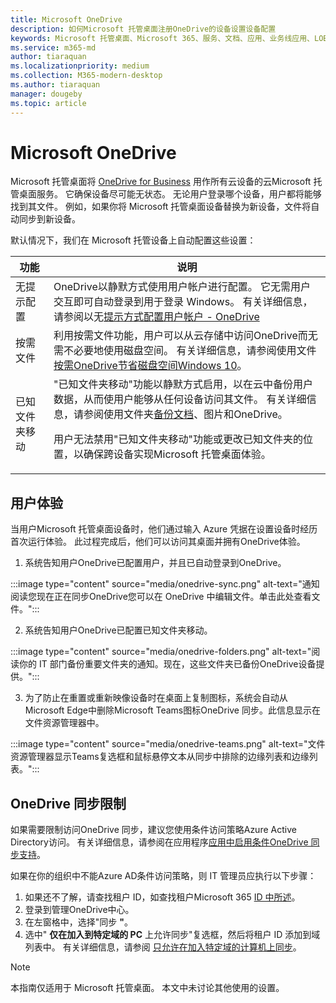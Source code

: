 ```yaml
---
title: Microsoft OneDrive
description: 如何Microsoft 托管桌面注册OneDrive的设备设置设备配置
keywords: Microsoft 托管桌面、Microsoft 365、服务、文档、应用、业务线应用、LOB 应用
ms.service: m365-md
author: tiaraquan
ms.localizationpriority: medium
ms.collection: M365-modern-desktop
ms.author: tiaraquan
manager: dougeby
ms.topic: article
---
```


# <a name="microsoft-onedrive"></a>Microsoft OneDrive

Microsoft 托管桌面将 [OneDrive for Business](/onedrive/plan-onedrive-enterprise) 用作所有云设备的云Microsoft 托管桌面服务。 它确保设备尽可能无状态。 无论用户登录哪个设备，用户都将能够找到其文件。 例如，如果你将 Microsoft 托管桌面设备替换为新设备，文件将自动同步到新设备。

默认情况下，我们在 Microsoft 托管设备上自动配置这些设置：

| 功能 | 说明 |
| ------ | ------ |
| 无提示配置 | OneDrive以静默方式使用用户帐户进行配置。 它无需用户交互即可自动登录到用于登录 Windows。 有关详细信息，请参阅以无[提示方式配置用户帐户 - OneDrive](/onedrive/use-silent-account-configuration) |
| 按需文件 | 利用按需文件功能，用户可以从云存储中访问OneDrive而无需不必要地使用磁盘空间。 有关详细信息，请参阅使用文件[按需OneDrive节省磁盘空间Windows 10](https://support.microsoft.com/office/save-disk-space-with-onedrive-files-on-demand-for-windows-10-0e6860d3-d9f3-4971-b321-7092438fb38e)。 |
| 已知文件夹移动 | "已知文件夹移动"功能以静默方式启用，以在云中备份用户数据，从而使用户能够从任何设备访问其文件。 有关详细信息，请参阅使用文件夹[备份文档](https://support.microsoft.com/office/back-up-your-documents-pictures-and-desktop-folders-with-onedrive-d61a7930-a6fb-4b95-b28a-6552e77c3057)、图片和OneDrive。 <p> 用户无法禁用"已知文件夹移动"功能或更改已知文件夹的位置，以确保跨设备实现Microsoft 托管桌面体验。</p>|

## <a name="user-experience"></a>用户体验

当用户Microsoft 托管桌面设备时，他们通过输入 Azure 凭据在设置设备时经历首次运行体验。 此过程完成后，他们可以访问其桌面并拥有OneDrive体验。

1. 系统告知用户OneDrive已配置用户，并且已自动登录到OneDrive。

:::image type="content" source="media/onedrive-sync.png" alt-text="通知阅读您现在正在同步OneDrive您可以在 OneDrive 中编辑文件。单击此处查看文件。":::

2. 系统告知用户OneDrive已配置已知文件夹移动。

:::image type="content" source="media/onedrive-folders.png" alt-text="阅读你的 IT 部门备份重要文件夹的通知。现在，这些文件夹已备份OneDrive设备提供。":::

3. 为了防止在重置或重新映像设备时在桌面上复制图标，系统会自动从Microsoft Edge中删除Microsoft Teams图标OneDrive 同步。此信息显示在文件资源管理器中。

:::image type="content" source="media/onedrive-teams.png" alt-text="文件资源管理器显示Teams复选框和鼠标悬停文本从同步中排除的边缘列表和边缘列表。":::

## <a name="onedrive-sync-restrictions"></a>OneDrive 同步限制

如果需要限制访问OneDrive 同步，建议您使用条件访问策略Azure Active Directory访问。 有关详细信息，请参阅在应用程序[应用中启用条件OneDrive 同步支持](/onedrive/enable-conditional-access)。

如果在你的组织中不能Azure AD条件访问策略，则 IT 管理员应执行以下步骤：

1. 如果还不了解，请查找租户 ID，如查找租户Microsoft 365 [ID 中所述](/onedrive/find-your-office-365-tenant-id)。
1. 登录到管理OneDrive中心。
1. 在左窗格中，选择"同步 **"**。
1. 选中" **仅在加入到特定域的 PC** 上允许同步"复选框，然后将租户 ID 添加到域列表中。 有关详细信息，请参阅 [只允许在加入特定域的计算机上同步](/onedrive/allow-syncing-only-on-specific-domains)。

> [!NOTE]
> 本指南仅适用于 Microsoft 托管桌面。 本文中未讨论其他使用的设置。
